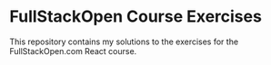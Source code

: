 # FullStackOpen Course Exercises

This repository contains my solutions to the exercises for the FullStackOpen.com React course.
